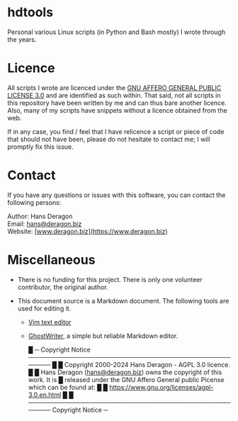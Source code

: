 hdtools
==================================================

Personal various Linux scripts (in Python and Bash mostly) I wrote through the years.



Licence
==================================================

All scripts I wrote are licenced under the [GNU AFFERO GENERAL PUBLIC LICENSE
3.0](https://www.gnu.org/licenses/agpl-3.0.en.html) and are identified as such
within.  That said, not all scripts in this repository have been written by me
and can thus bare another licence.  Also, many of my scripts have snippets
without a licence obtained from the web.

If in any case, you find / feel that I have relicence a script or piece of
code that should not have been, please do not hesitate to contact me; I will
promptly fix this issue.



Contact
==================================================

If you have any questions or issues with this software, you can contact
the following persons:

Author:    Hans Deragon</br>
Email:     <hans@deragon.biz></br>
Website:   [www.deragon.biz](https://www.deragon.biz)



Miscellaneous
==================================================

* There is no funding for this project.  There is only one volunteer contributor, the original author.

* This document source is a Markdown document.  The following tools are used
  for editing it.

  * [Vim text editor](http://www.vim.org/)
  * [GhostWriter](https://wereturtle.github.io/ghostwriter/), a simple but reliable Markdown editor.



    █ ─ Copyright Notice ───────────────────────────────────────────────────
    █
    █ Copyright 2000-2024 Hans Deragon - AGPL 3.0 licence.
    █
    █ Hans Deragon (hans@deragon.biz) owns the copyright of this work.  It is
    █ released under the GNU Affero General public Picense which can be found at:
    █
    █     https://www.gnu.org/licenses/agpl-3.0.en.html
    █
    █ ─────────────────────────────────────────────────── Copyright Notice ─
